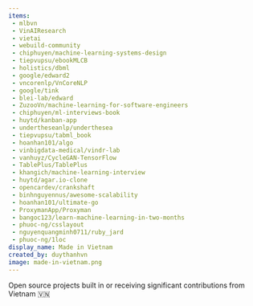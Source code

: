 ```yaml
---
items:
 - mlbvn
 - VinAIResearch
 - vietai
 - webuild-community
 - chiphuyen/machine-learning-systems-design
 - tiepvupsu/ebookMLCB
 - holistics/dbml
 - google/edward2
 - vncorenlp/VnCoreNLP
 - google/tink
 - blei-lab/edward
 - ZuzooVn/machine-learning-for-software-engineers
 - chiphuyen/ml-interviews-book
 - huytd/kanban-app
 - undertheseanlp/underthesea
 - tiepvupsu/tabml_book
 - hoanhan101/algo
 - vinbigdata-medical/vindr-lab
 - vanhuyz/CycleGAN-TensorFlow
 - TablePlus/TablePlus
 - khangich/machine-learning-interview
 - huytd/agar.io-clone
 - opencardev/crankshaft
 - binhnguyennus/awesome-scalability
 - hoanhan101/ultimate-go
 - ProxymanApp/Proxyman
 - bangoc123/learn-machine-learning-in-two-months
 - phuoc-ng/csslayout
 - nguyenquangminh0711/ruby_jard
 - phuoc-ng/1loc
display_name: Made in Vietnam
created_by: duythanhvn
image: made-in-vietnam.png
---
```

Open source projects built in or receiving significant contributions from Vietnam :vietnam:
